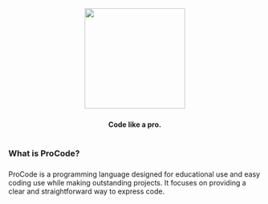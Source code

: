 <div align="center">
  <img height="200" src="https://i.ibb.co/42nZFYC/ProCode.png"  />
</div>

###

<h4 align="center">Code like a pro.</h4>

###

<h1 align="left"></h1>

###

<h3 align="left">What is ProCode?</h3>

###

<p align="left">ProCode is a programming language designed for educational use and easy coding use while making outstanding projects. It focuses on providing a clear and straightforward way to express code.</p>

###
